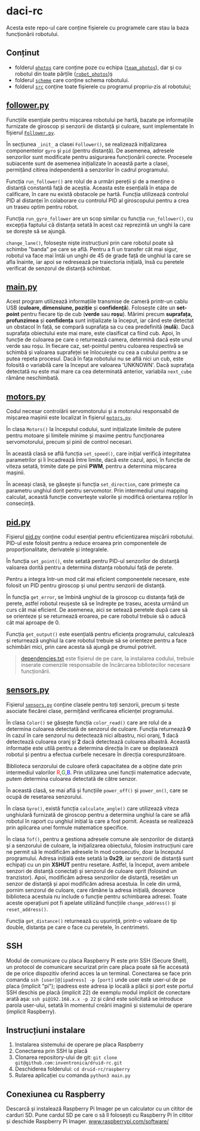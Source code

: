 # daci-rc

Acesta este repo-ul care conține fișierele cu programele care stau la baza funcționării robotului.

## Conținut

- folderul [`photos`](../master/photos) care  conține poze cu echipa ([`team_photos`](../master/photos/team_photos)), dar și cu robotul din toate părțile ([`robot_photos`](../master/photos/robot_photos))ș
- folderul [`scheme`](../master/scheme) care conține schema robotului.
- folderul [`src`](../master/src) conține toate fișierele cu programul propriu-zis al robotului;

## [follower.py](../master/src/follower.py)

Funcțiile esențiale pentru mișcarea robotului pe hartă, bazate pe informațiile furnizate de giroscop și senzorii de distanță și culoare, sunt implementate în fișierul [`Follower.py`](../master/src/follower.py).

În secțiunea `_init_` a clasei `Follower()`, se realizează inițializarea componentelor `gyro` și `pid` (pentru distanță). De asemenea, adresele senzorilor sunt modificate pentru asigurarea funcționării corecte. Procesele subiacente sunt de asemenea inițializate în această parte a clasei, permițând citirea independentă a senzorilor în cadrul programului.


Funcția `run_follower()` are rolul de a urmări pereții și de a menține o distanță constantă față de aceștia. Aceasta este esențială în etapa de calificare, în care nu există obstacole pe hartă. Funcția utilizează controlul PID al distanței în colaborare cu controlul PID al giroscopului pentru a crea un traseu optim pentru robot.

Funcția `run_gyro_follower` are un scop similar cu funcția `run_follower()`, cu excepția faptului că distanța setată în acest caz reprezintă un unghi la care se dorește să se ajungă.

`change_lane()`, folosește niște instrucțiuni prin care robotul poate să schimbe "banda" pe care se află. Pentru a fi un transfer cât mai sigur, robotul va face mai întâi un unghi de 45 de grade față de unghiul la care se afla înainte, iar apoi se redresează pe traiectoria inițială, însă cu peretele verificat de senzorul de distanță schimbat.

## [main.py](../master/src/main.py) 

Acest program utilizează informațiile transmise de cameră printr-un cablu USB (**culoare, dimensiune, poziție** și **confidență**). Folosește câte un **set-point** pentru fiecare tip de cub (**verde** sau **roșu**). Mărimi precum **suprafața, profunzimea** și **confidența** sunt inițializate la început, iar când este detectat un obstacol în față, se compară suprafața sa cu cea predefinită (**nulă**). Dacă
 suprafața obiectului este mai mare, este clasificat ca fiind cub. Apoi, în funcție de culoarea pe care o returnează camera, determină dacă este unul verde sau roșu. în fiecare caz, set-pointul pentru culoarea respectivă se schimbă și valoarea suprafeței se înlocuiește cu cea a cubului pentru a se putea repeta procesul. Dacă în fața robotului nu se află nici un cub, este folosită o variabilă care la început are valoarea 'UNKNOWN'. Dacă suprafața detectată nu este mai mare ca cea determinată anterior, variabila `next_cube` rămâne neschimbată.

 ## [motors.py](../master/src/motors.py)

Codul necesar controlării servomotorului și a motorului responsabil de mișcarea mașinii este localizat în fișierul [`motors.py`](../master/src/motors.py).

În clasa `Motors()` la începutul codului, sunt inițializate limitele de putere pentru motoare și limitele minime și maxime pentru funcționarea servomotorului, precum și pinii de control necesari.

În această clasă se află funcția `set_speed()`, care inițial verifică integritatea parametrilor și îi încadrează între limite, dacă este cazul, apoi, în funcție de viteza setată, trimite date pe pinii **PWM**, pentru a determina mișcarea mașinii.

În aceeași clasă, se găsește și funcția `set_direction`, care primește ca parametru unghiul dorit pentru servomotor. Prin intermediul unui mapping calculat, această funcție convertește valorile și modifică orientarea roților în consecință.

## [pid.py](../master/src/pid.py)
 
Fișierul [pid.py](../master/src/pid.py) conține codul esențial pentru eficientizarea mișcării robotului. PID-ul este folosit pentru a reduce eroarea prin componentele de proporționalitate, derivatele și integralele.

În funcția `set_point()`, este setată pentru PID-ul senzorilor de distanță valoarea dorită pentru a determina distanța robotului față de perete.

Pentru a integra într-un mod cât mai eficient componentele necesare, este folosit un PID pentru giroscop și unul pentru senzorii de distanță.

În funcția `get_error`, se îmbină unghiul de la giroscop cu distanța față de perete, astfel robotul reușeste să se îndrepte pe traseu, acesta urmând un curs cât mai eficient. De asemenea, aici se setează peretele după care să se orienteze și se returnează eroarea, pe care robotul trebuie să o aducă cât mai aproape de 0.

Funcția `get_output()` este esențială pentru eficiența programului, calculează și returnează unghiul la care robotul trebuie să se orienteze pentru a face schimbări mici, prin care acesta să ajungă pe drumul potrivit.

> [dependencies.txt](../master/dependencies.txt) este fișierul de pe care, la instalarea codului, trebuie inserate comenzile responsabile de încărcarea bibliotecilor necesare funcționării.
 ## [sensors.py](../master/src/sensors.py)

Fișierul [`sensors.py`](../master/src/sensors.py) conține clasele pentru toți senzorii, precum și teste asociate fiecărei clase, permițând verificarea eficienței programului.

În clasa `Color()` se găsește funcția `color_read()` care are rolul de a determina culoarea detectată de senzorul de culoare. Funcția returnează **0** în cazul în care senzorul nu detectează nici albastru, nici oranj, **1** dacă detectează culoarea oranj și **2** dacă detectează culoarea albastră. Această informație este utilă pentru a determina direcția în care se deplasează robotul și pentru a efectua curbele necesare în direcția corespunzătoare. 
<div style= "display:inline">Biblioteca senzorului de culoare oferă capacitatea de a obține date prin intermediul valorilor <div style="color:red;display:inline">R</div>,<div style="color:green;display:inline">G</div>,<div style="color:blue;display:inline">B</div>. Prin utilizarea unei funcții matematice adecvate, putem determina culoarea detectată de către senzor.</div>

În această clasă, se mai află și funcțiile `power_off()` și `power_on()`, care se ocupă de resetarea senzorului.

În clasa `Gyro()`, există funcția `calculate_angle()` care utilizează viteza unghiulară furnizată de giroscop pentru a determina unghiul la care se află robotul în raport cu unghiul inițial la care a fost pornit. Aceasta se realizează prin aplicarea unei formule matematice specifice.

În clasa `Tof()`, pentru a gestiona adresele comune ale senzorilor de distanță și a senzorului de culoare, la inițializarea obiectului, folosim instrucțiuni care ne permit să le modificăm adresele în mod consecutiv, doar la începutul programului. Adresa inițială este setată la **0x29**, iar senzorii de distanță sunt echipați cu un pin **XSHUT** pentru resetare. Astfel, la început, avem ambele senzori de distanță conectați și senzorul de culoare oprit (folosind un tranzistor). Apoi, modificăm adresa senzorilor de distanță, resetăm un senzor de distanță și apoi modificăm adresa acestuia. În cele din urmă, pornim senzorul de culoare, care rămâne la adresa inițială, deoarece biblioteca acestuia nu include o funcție pentru schimbarea adresei. Toate aceste operațiuni pot fi apelate utilizând funcțiile `change_address()` și `reset_address()`.

Funcția `get_distance()` returnează cu ușurință, printr-o valoare de tip double, distanța pe care o face cu peretele, în centrimetri.

## SSH

Modul de comunicare cu placa Raspberry Pi este prin SSH (Secure Shell), un protocol de comunicare securizat prin care placa poate să fie accesată de pe orice dispozitiv oferind acces la un terminal. Conectarea se face prin comanda `ssh [user]@[ipadress] -p [port]` unde user este user-ul de pe placa (implicit "pi"); ipadress este adresa ip locală a plăcii și port este portul SSH deschis pe placă (implicit 22) de exemplu modul implicit de conectare arată așa: `ssh pi@192.168.x.x -p 22` și când este solicitată se introduce parola user-ului, setată în momentul creării imaginii și sistemului de operare (implicit Raspberry). 

## Instrucțiuni instalare 

1. Instalarea sistemului de operare pe placa Raspberry
2. Conectarea prin SSH la placă
3. Clonarea repository-ului de git: `git clone git@github.com:inventronica/druid-rc.git` 
4. Deschiderea folderului: `cd druid-rc/raspberry`
5. Rularea aplicației cu comanda `python3 main.py`

## Conexiunea cu Raspberry 

Descarcă și instalează Raspberry Pi Imager pe un calculator cu un cititor de carduri SD. Pune cardul SD pe care o să îl folosești cu Raspberry Pi în cititor și deschide Raspberry Pi Imager. 
www.raspberrypi.com/software/